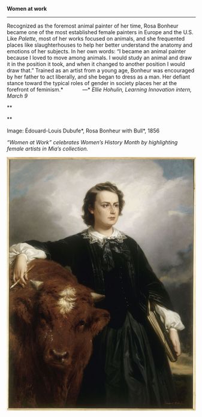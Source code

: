 **Women at work**

****

Recognized as the foremost animal painter of her time, Rosa Bonheur became one of the most established female painters in Europe and the U.S. Like *Palette*, most of her works focused on animals, and she frequented places like slaughterhouses to help her better understand the anatomy and emotions of her subjects. In her own words: “I became an animal painter because I loved to move among animals. I would study an animal and draw it in the position it took, and when it changed to another position I would draw that.” Trained as an artist from a young age, Bonheur was encouraged by her father to act liberally, and she began to dress as a man. Her defiant stance toward the typical roles of gender in society places her at the forefront of feminism.*
             —* *Ellie Hohulin, Learning Innovation intern, March 9*

**

**

Image: Édouard-Louis Dubufe*, Rosa Bonheur with Bull*, 1856

*“Women at Work” celebrates Women’s History Month by highlighting female artists in Mia’s collection.*

![](../images/16-3-9_92.74_WomenatWork_BonheurEDIT-1.jpg)

